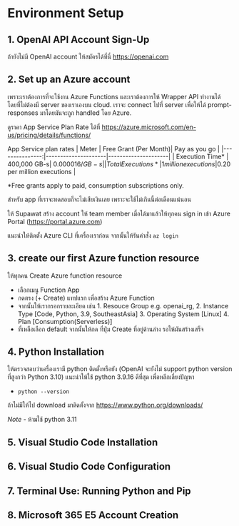# Environment Setup

## 1. OpenAI API Account Sign-Up
ถ้ายังไม่มี OpenAI account ให้สมัครได้ที่นี่ https://openai.com 

## 2. Set up an Azure account
เพราะเราต้องการที่จะใช้งาน Azure Functions และเราต้องการให้ Wrapper API ทำงานได้โดยที่ไม่ต้องมี server ของเราเองบน cloud. เราจะ connect ไปที่ server เพื่อให้ได้ prompt-responses มาโดยมันจะถูก handled โดย Azure.

ดูราคา App Service Plan Rate ได้ที่ https://azure.microsoft.com/en-us/pricing/details/functions/ 

App Service plan rates
| Meter    | Free Grant (Per Month)| 	Pay as you go |
|---------------:|---------------------|---------------------| 
|   Execution Time* | 400,000 GB-s| $0.000016/GB-s |
|    Total Executions*| 	1 million executions  |$0.20 per million executions |

*Free grants apply to paid, consumption subscriptions only.

สำหรับ app ที่เราจะทดสอบก็จะไม่เสียเงินเลย เพราะจะใช้ไม่เกินนี้ต่อเดือนแน่นอน

ให้ Supawat สร้าง account ให้ team member เมื่อได้มาแล้วให้ทุกคน sign in เข้า Azure Portal (https://portal.azure.com)

แนะนำให้ติดตั้ง Azure CLI ที่เครื่องเราก่อน จากนั้นให้รันคำสั่ง `az login` 

## 3. create our first Azure function resource
ให้ทุกคน Create Azure function resource
  
- เลือกเมนู Function App 
- กดตรง (+ Create) แทปแรก เพื่อสร้าง Azure Function
- จากนั้นให้เรากรอกรายละเอียด เช่น 1. Resouce Group e.g. openai_rg, 2. Instance Type [Code, Python, 3.9, SoutheastAsia] 3. Operating System [Linux] 4. Plan [Consumption(Serverless)]
- ที่เหลือเลือก default จากนั้นให้กด ที่ปุ่ม Create ที่อยู่ด้านล่าง รอให้มันสร้างเสร็จ

## 4. Python Installation
ให้ตรวจสอบว่าเครื่องเรามี python ติดตั้งหรือยัง (OpenAI จะยังไม่ support python version ที่สูงกว่า Python 3.10) แนะนำให้ใช้ python 3.9.16 ดีที่สุด เพื่อหลีกเลี่ยงปัญหา
-  `python --version`

ถ้าไม่มีให้ไป download มาติดตั้งจาก https://www.python.org/downloads/

*Note* - ห้ามใช้ python 3.11

## 5. Visual Studio Code Installation

## 6. Visual Studio Code Configuration

## 7. Terminal Use: Running Python and Pip

## 8. Microsoft 365 E5 Account Creation
